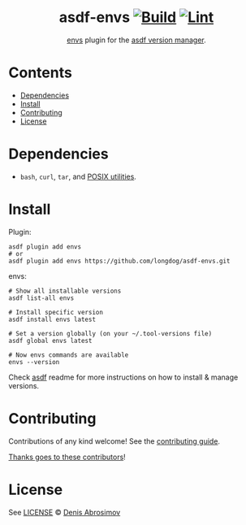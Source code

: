 <div align="center">

# asdf-envs [![Build](https://github.com/longdog/asdf-envs/actions/workflows/build.yml/badge.svg)](https://github.com/longdog/asdf-envs/actions/workflows/build.yml) [![Lint](https://github.com/longdog/asdf-envs/actions/workflows/lint.yml/badge.svg)](https://github.com/longdog/asdf-envs/actions/workflows/lint.yml)

[envs](https://github.com/longdog/envs) plugin for the [asdf version manager](https://asdf-vm.com).

</div>

# Contents

- [Dependencies](#dependencies)
- [Install](#install)
- [Contributing](#contributing)
- [License](#license)

# Dependencies

- `bash`, `curl`, `tar`, and [POSIX utilities](https://pubs.opengroup.org/onlinepubs/9699919799/idx/utilities.html).

# Install

Plugin:

```shell
asdf plugin add envs
# or
asdf plugin add envs https://github.com/longdog/asdf-envs.git
```

envs:

```shell
# Show all installable versions
asdf list-all envs

# Install specific version
asdf install envs latest

# Set a version globally (on your ~/.tool-versions file)
asdf global envs latest

# Now envs commands are available
envs --version
```

Check [asdf](https://github.com/asdf-vm/asdf) readme for more instructions on how to
install & manage versions.

# Contributing

Contributions of any kind welcome! See the [contributing guide](contributing.md).

[Thanks goes to these contributors](https://github.com/longdog/asdf-envs/graphs/contributors)!

# License

See [LICENSE](LICENSE) © [Denis Abrosimov](https://github.com/longdog/)
